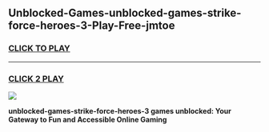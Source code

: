 
## Unblocked-Games-unblocked-games-strike-force-heroes-3-Play-Free-jmtoe
<h3>
<a href="https://premium76.site?title=unblocked-games-strike-force-heroes-3&ref=18A1">CLICK TO PLAY</a></h3>
<hr>

<h3>
<a href="https://premium76.site?title=unblocked-games-strike-force-heroes-3&ref=18A1">CLICK 2 PLAY</a>
  
</h3>

<a href="https://premium76.site?title=unblocked-games-strike-force-heroes-3&ref=18A1"><img src="https://clearcache.store/games.png"></a>


**unblocked-games-strike-force-heroes-3 games unblocked: Your Gateway to Fun and Accessible Online Gaming**
